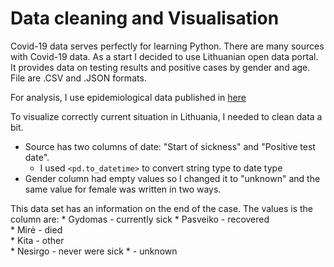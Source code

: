 # Data cleaning and Visualisation

Covid-19 data serves perfectly for learning Python. There are many sources with Covid-19 data. As a start I decided to use Lithuanian open data portal. It provides data on testing results and positive cases by gender and age. File are .CSV and .JSON formats.

For analysis, I use epidemiological data published in [here](https://data.gov.lt/dataset/covid-19-epidemiologiniai-duomenys)

To visualize correctly current situation in Lithuania, I needed to clean data a bit.
  * Source has two columns of date: "Start of sickness" and "Positive test date". 
    * I used `<pd.to_datetime>` to convert string type to date type 
  * Gender column had empty values so I changed it to "unknown" and the same value for female was written in two ways.

This data set has an information on the end of the case. The values is the column are:
    * Gydomas - currently sick
    * Pasveiko - recovered   
    * Mirė - died         
    * Kita - other         
    * Nesirgo - never were sick
    *         - unknown
        
